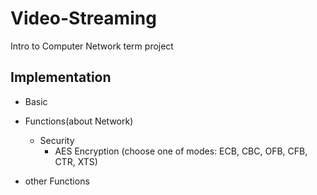 # Video-Streaming
Intro to Computer Network term project

## Implementation
- Basic

- Functions(about Network)

	- Security
		- AES Encryption (choose one of modes: ECB, CBC, OFB, CFB, CTR, XTS)

- other Functions
